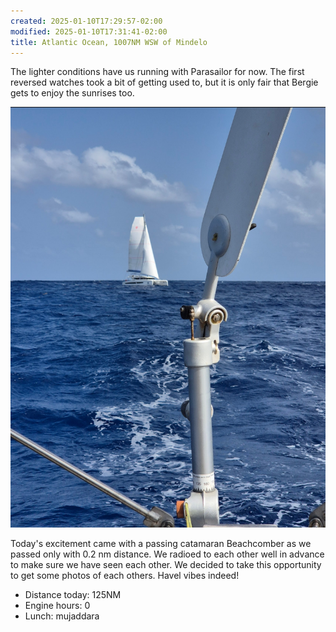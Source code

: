 ```yaml
---
created: 2025-01-10T17:29:57-02:00
modified: 2025-01-10T17:31:41-02:00
title: Atlantic Ocean, 1007NM WSW of Mindelo
---
```


The lighter conditions have us running with Parasailor for now. The first reversed watches took a bit of getting used to, but it is only fair that Bergie gets to enjoy the sunrises too.

![Image](../2025/069646f1eb82e5c277af2a76d5f589cc.png) 

Today's excitement came with a passing catamaran Beachcomber as we passed only with 0.2 nm distance. We radioed to each other well in advance to make sure we have seen each other. We decided to take this opportunity to get some photos of each others. Havel vibes indeed!

* Distance today: 125NM
* Engine hours: 0
* Lunch: mujaddara
